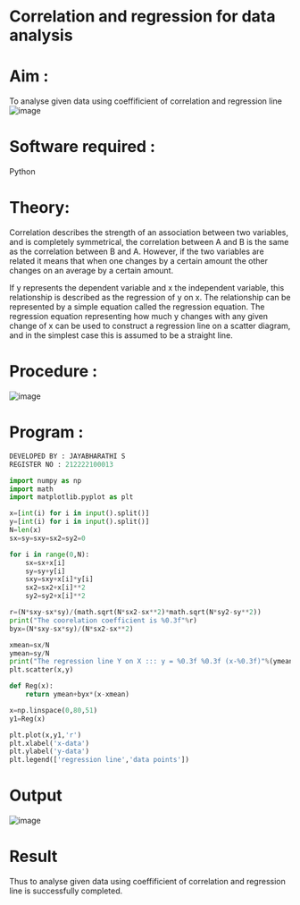 # Correlation and regression for data analysis
# Aim : 

To analyse given data using coeffificient of correlation and regression line
![image](https://user-images.githubusercontent.com/104613195/168224136-d6b64e64-7d3d-4775-9337-c8f96fe41f2d.png)


# Software required :  

Python

# Theory:

Correlation describes the strength of an association between two variables, and is completely symmetrical, the correlation between A and B is the same as the correlation between B and A. However, if the two variables are related it means that when one changes by a certain amount the other changes on an average by a certain amount.  

If y represents the dependent variable and x the independent variable, this relationship is described as the regression of y on x. The relationship can be represented by a simple equation called the regression equation. The regression equation representing how much y changes with any given change of x can be used to construct a regression line on a scatter diagram, and in the simplest case this is assumed to be a straight line.

# Procedure :

![image](https://user-images.githubusercontent.com/104613195/168225866-ac8f6610-bdc3-4ac2-a24e-2b24ba08e189.png)

# Program :

```python
DEVELOPED BY : JAYABHARATHI S
REGISTER NO : 212222100013

import numpy as np
import math
import matplotlib.pyplot as plt

x=[int(i) for i in input().split()]
y=[int(i) for i in input().split()]
N=len(x)
sx=sy=sxy=sx2=sy2=0

for i in range(0,N):
    sx=sx+x[i]
    sy=sy+y[i]
    sxy=sxy+x[i]*y[i]
    sx2=sx2+x[i]**2
    sy2=sy2+x[i]**2

r=(N*sxy-sx*sy)/(math.sqrt(N*sx2-sx**2)*math.sqrt(N*sy2-sy**2))
print("The coorelation coefficient is %0.3f"%r)
byx=(N*sxy-sx*sy)/(N*sx2-sx**2)

xmean=sx/N
ymean=sy/N
print("The regression line Y on X ::: y = %0.3f %0.3f (x-%0.3f)"%(ymean,byx,xmean))
plt.scatter(x,y)

def Reg(x):
    return ymean+byx*(x-xmean)

x=np.linspace(0,80,51)
y1=Reg(x)

plt.plot(x,y1,'r')
plt.xlabel('x-data')
plt.ylabel('y-data')
plt.legend(['regression line','data points'])

```

# Output 


![image](https://github.com/Jayabharathi3/Correlation_Regression/assets/120367796/fd4dc0c3-895d-4849-8e43-96b97b126125)


# Result
Thus to analyse given data using coeffificient of correlation and regression line is successfully completed.




